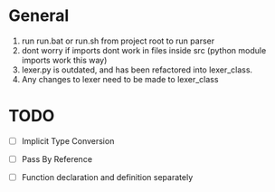 # General
1. run run.bat or run.sh from project root to run parser
2. dont worry if imports dont work in files inside src (python module imports work this way)
3. lexer.py is outdated, and has been refactored into lexer_class.
4. Any changes to lexer need to be made to lexer_class


# TODO
- [ ] Implicit Type Conversion
- [ ] Pass By Reference
- [ ] Function declaration and definition separately


